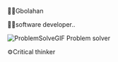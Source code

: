 🙋‍♂️Gbolahan

👩‍💻software developer..

![ProblemSolveGIF](https://github.com/user-attachments/assets/b0a1624e-07a4-4dcd-9b23-13943e2c26a3)
Problem solver


⚙️Critical thinker

<!---
Carlton-py/Carlton-py is a ✨ special ✨ repository because its `README.md` (this file) appears on your GitHub profile.
You can click the Preview link to take a look at your changes.
--->
